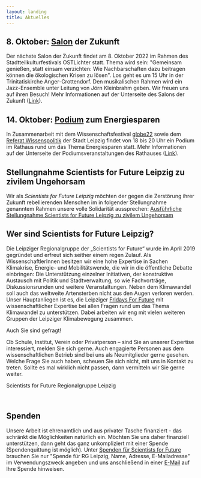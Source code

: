 ```yaml
---
layout: landing
title: Aktuelles
---
```


<h2>8. Oktober: <a href="https://s4f-leipzig.de/salon/">Salon</a> der Zukunft</h2>
Der nächste Salon der Zukunft findet am 8. Oktober 2022 im Rahmen des Stadtteilkulturfestivals OSTLichter statt. Thema wird sein: "Gemeinsam genießen, statt einsam verzichten: Wie Nachbarschaften dazu beitragen können die ökologischen Krisen zu lösen". Los geht es um 15 Uhr in der Trinitatiskirche Anger-Crottendorf. Den musikalischen Rahmen wird ein Jazz-Ensemble unter Leitung von Jörn Kleinbrahm geben. Wir freuen uns auf ihren Besuch! Mehr Informationen auf der Unterseite des Salons der Zukunft (<a href="https://s4f-leipzig.de/salon/">Link</a>). 

<h2>14. Oktober: <a href="https://s4f-leipzig.de/podium/">Podium</a> zum Energiesparen</h2>
In Zusammenarbeit mit dem Wissenschaftsfestival <a href="https://www.globe-festival.de/">globe22</a> sowie dem <a href="https://www.leipzig.de/buergerservice-und-verwaltung/aemter-und-behoerdengaenge/behoerden-und-dienstleistungen/dienststelle/referat-wissenspolitik-0117">Referat Wissenspolitik</a> der Stadt Leipzig findet von 18 bis 20 Uhr ein Podium im Rathaus rund um das Thema Energiesparen statt. Mehr Informationen auf der Unterseite der Podiumsveranstaltungen des Rathauses (<a href="https://s4f-leipzig.de/podium/">Link</a>).

<h2>Stellungnahme Scientists for Future Leipzig zu zivilem Ungehorsam</h2>
Wir als <i>Scientists for Future Leipzig</i> möchten der gegen die Zerstörung ihrer Zukunft rebellierenden Menschen im in folgender Stellungnahme genanntem Rahmen unsere volle Solidarität aussprechen: <a href="https://s4f-leipzig.de/documents/Stellungnahme_zU_S4F_Leipzig.pdf"> Ausführliche Stellungnahme Scientists for Future Leipzig zu zivilem Ungehorsam</a>

<h2>Wer sind Scientists for Future Leipzig?</h2>

Die Leipziger Regionalgruppe der „Scientists for Future“ wurde im April 2019 gegründet und erfreut sich seither einem regen Zulauf. Als WissenschaftlerInnen besitzen wir eine hohe Expertise in Sachen Klimakrise, Energie- und Mobilitätswende, die wir in die öffentliche Debatte einbringen: Die Unterstützung einzelner Initiativen, der konstruktive Austausch mit Politik und Stadtverwaltung, so wie Fachvorträge, Diskussionsrunden und weitere Veranstaltungen. Neben dem Klimawandel soll auch das weltweite Artensterben nicht aus den Augen verloren werden. Unser Hauptanliegen ist es, die Leipziger <a href="https://fffleipzig.de/" target="blank">Fridays For Future</a> mit wissenschaftlicher Expertise bei allen Fragen rund um das Thema Klimawandel zu unterstützen. Dabei arbeiten wir eng mit vielen weiteren Gruppen der Leipziger Klimabewegung zusammen.

Auch Sie sind gefragt! 

Ob Schule, Institut, Verein oder Privatperson – sind Sie an unserer Expertise interessiert, melden Sie sich gerne. Auch engagierte Personen aus dem wissenschaftlichen Betrieb sind bei uns als Neumitglieder gerne gesehen. Welche Frage Sie auch haben, scheuen Sie sich nicht, mit uns in Kontakt zu treten. Sollte es mal wirklich nicht passen, dann vermitteln wir Sie gerne weiter.

Scientists for Future Regionalgruppe Leipzig

<br>

<h2>Spenden</h2>

Unsere Arbeit ist ehrenamtlich und aus privater Tasche finanziert - das schränkt die Möglichkeiten natürlich ein. Möchten Sie uns daher finanziell unterstützen, dann geht das ganz unkompliziert mit einer Spende (Spendenquittung ist möglich). Unter <a href="https://de.scientists4future.org/ueber-uns/spenden/">Spenden für Scientists for Future</a> brauchen Sie nur "Spende für RG Leipzig, Name, Adresse, E-Mailadresse" im Verwendungszweck angeben und uns anschließend in einer <a href="mailto:leipzig@scientists4future.org">E-Mail</a> auf Ihre Spende hinweisen.
